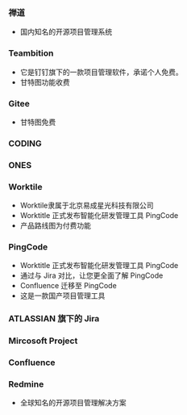 ### 禅道

- 国内知名的开源项目管理系统

### Teambition

- 它是钉钉旗下的一款项目管理软件，承诺个人免费。
- 甘特图功能收费

### Gitee

- 甘特图免费

### CODING


### ONES

### Worktile

- Worktile隶属于北京易成星光科技有限公司
- Worktitle 正式发布智能化研发管理工具 PingCode
- 产品路线图为付费功能

### PingCode

- Worktitle 正式发布智能化研发管理工具 PingCode
- 通过与 Jira 对比，让您更全面了解 PingCode
- Confluence 迁移至 PingCode
- 这是一款国产项目管理工具

### ATLASSIAN 旗下的 Jira

### Mircosoft Project

### Confluence

### Redmine

- 全球知名的开源项目管理解决方案




